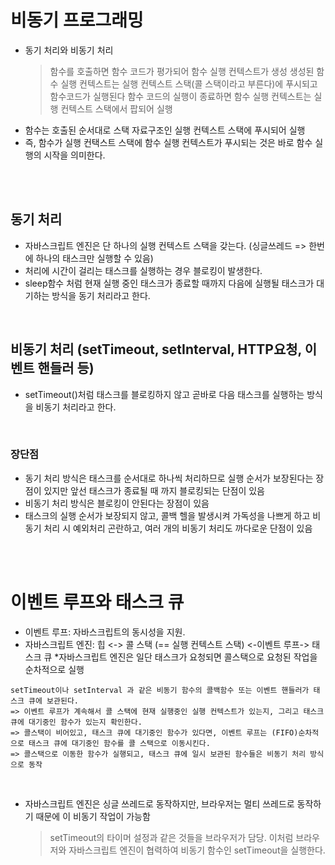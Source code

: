 # 비동기 프로그래밍

- 동기 처리와 비동기 처리
  > 함수를 호출하면 함수 코드가 평가되어 함수 실행 컨텍스트가 생성
  > 생성된 함수 실행 컨텍스트는 실행 컨텍스트 스택(콜 스택이라고 부른다)에 푸시되고 함수코드가 실행된다
  > 함수 코드의 실행이 종료하면 함수 실행 컨텍스트는 실행 컨텍스트 스택에서 팝되어 실행

* 함수는 호출된 순서대로 스택 자료구조인 실행 컨텍스트 스택에 푸시되어 실행
* 즉, 함수가 실행 컨택스트 스택에 함수 실행 컨텍스트가 푸시되는 것은 바로 함수 실행의 시작을 의미한다.

<br />
<br />

## 동기 처리

- 자바스크립트 엔진은 단 하나의 실행 컨텍스트 스택을 갖는다. (싱글쓰레드 => 한번에 하나의 태스크만 실행할 수 있음)
- 처리에 시간이 걸리는 태스크를 실행하는 경우 블로킹이 발생한다.
- sleep함수 처럼 현재 실행 중인 태스크가 종료할 때까지 다음에 실행될 태스크가 대기하는 방식을 동기 처리라고 한다.

<br />

## 비동기 처리 (setTimeout, setInterval, HTTP요청, 이벤트 핸들러 등)

- setTimeout()처럼 태스크를 블로킹하지 않고 곧바로 다음 태스크를 실행하는 방식을 비동기 처리라고 한다.

<br />

### 장단점

- 동기 처리 방식은 태스크를 순서대로 하나씩 처리하므로 실행 순서가 보장된다는 장점이 있지만 앞선 태스크가 종료될 때 까지 블로킹되는 단점이 있음
- 비동기 처리 방식은 블로킹이 안된다는 장점이 있음
- 태스크의 실행 순서가 보장되지 않고, 콜백 헬을 발생시켜 가독성을 나쁘게 하고 비동기 처리 시 예외처리 곤란하고, 여러 개의 비동기 처리도 까다로운 단점이 있음

<br />
<br />

# 이벤트 루프와 태스크 큐

- 이벤트 루프: 자바스크립트의 동시성을 지원.
- 자바스크립트 엔진: 힙 <-> 콜 스택 (== 실행 컨텍스트 스택) <-이벤트 루프-> 태스크 큐 \*자바스크립트 엔진은 일단 태스크가 요청되면 콜스택으로 요청된 작업을 순차적으로 실행

```
setTimeout이나 setInterval 과 같은 비동기 함수의 콜백함수 또는 이벤트 핸들러가 태스크 큐에 보관된다.
=> 이벤트 루프가 계속해서 콜 스택에 현재 실행중인 실행 컨텍스트가 있는지, 그리고 태스크 큐에 대기중인 함수가 있는지 확인한다.
=> 콜스택이 비어있고, 태스크 큐에 대기중인 함수가 있다면, 이벤트 루프는 (FIFO)순차적으로 태스크 큐에 대기중인 함수를 콜 스택으로 이동시킨다.
=> 콜스택으로 이동한 함수가 실행되고, 태스크 큐에 일시 보관된 함수들은 비동기 처리 방식으로 동작
```

<br />

- 자바스크립트 엔진은 싱글 쓰레드로 동작하지만, 브라우저는 멀티 쓰레드로 동작하기 때문에 이 비동기 작업이 가능함
  > setTimeout의 타이머 설정과 같은 것들을 브라우저가 담당. 이처럼 브라우저와 자바스크립트 엔진이 협력하여 비동기 함수인 setTimeout을 실행한다.

